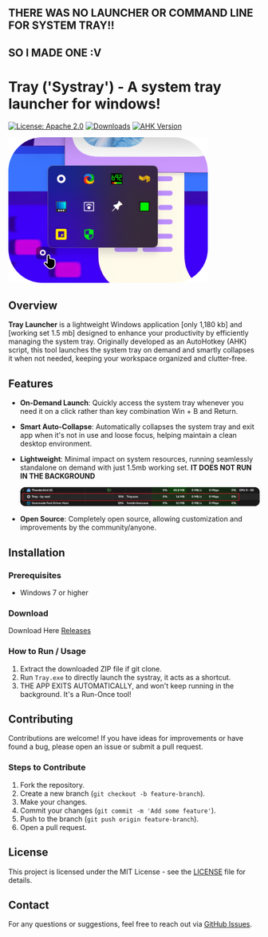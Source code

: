 ## THERE WAS NO LAUNCHER OR COMMAND LINE FOR SYSTEM TRAY!! 
## SO I MADE ONE :V


# Tray ('Systray') - A system tray launcher for windows!

[![License: Apache 2.0](https://img.shields.io/badge/License-Apache%202.0-blue.svg)](https://opensource.org/licenses/Apache-2.0)
[![Downloads](https://img.shields.io/github/downloads/naxl/tray/total)](https://github.com/naxl/tray/releases)
[![AHK Version](https://img.shields.io/badge/AHK-1.1.37.2-green.svg)](https://www.autohotkey.com/)


<img src="Resources/preview.png" alt="Screenshot" width="400">

## Overview

**Tray Launcher** is a lightweight Windows application [only 1,180 kb] and [working set 1.5 mb] designed to enhance your productivity by efficiently managing the system tray. Originally developed as an AutoHotkey (AHK) script, this tool launches the system tray on demand and smartly collapses it when not needed, keeping your workspace organized and clutter-free.

## Features

- **On-Demand Launch**: Quickly access the system tray whenever you need it on a click rather than key combination Win + B and Return.
- **Smart Auto-Collapse**: Automatically collapses the system tray and exit app when it's not in use and loose focus, helping maintain a clean desktop environment.
- **Lightweight**: Minimal impact on system resources, running seamlessly standalone on demand with just 1.5mb working set.
   **IT DOES NOT RUN IN THE BACKGROUND**

  <img src="Resources/working-set.png" alt="Screenshot" width="1000">
   
- **Open Source**: Completely open source, allowing customization and improvements by the community/anyone.

## Installation

### Prerequisites

- Windows 7 or higher

### Download

Download Here [Releases](https://github.com/naxl/tray/releases)

### How to Run / Usage

1. Extract the downloaded ZIP file if git clone.
2. Run `Tray.exe` to directly launch the systray, it acts as a shortcut.
3. THE APP EXITS AUTOMATICALLY, and won't keep running in the background. It's a Run-Once tool!

## Contributing

Contributions are welcome! If you have ideas for improvements or have found a bug, please open an issue or submit a pull request.

### Steps to Contribute

1. Fork the repository.
2. Create a new branch (`git checkout -b feature-branch`).
3. Make your changes.
4. Commit your changes (`git commit -m 'Add some feature'`).
5. Push to the branch (`git push origin feature-branch`).
6. Open a pull request.

## License

This project is licensed under the MIT License - see the [LICENSE](https://github.com/naxl/tray/blob/main/LICENSE) file for details.

## Contact

For any questions or suggestions, feel free to reach out via [GitHub Issues](https://github.com/naxl/tray/issues).
